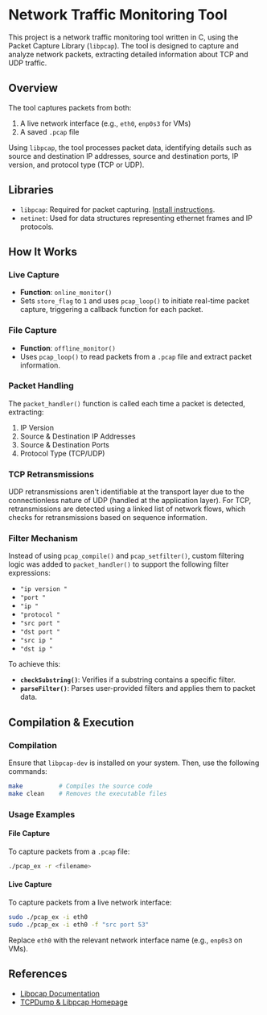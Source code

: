 
# Network Traffic Monitoring Tool

This project is a network traffic monitoring tool written in C, using the Packet Capture Library (`libpcap`). 
The tool is designed to capture and analyze network packets, extracting detailed information about TCP and UDP traffic.

## Overview

The tool captures packets from both:
1. A live network interface (e.g., `eth0`, `enp0s3` for VMs)
2. A saved `.pcap` file

Using `libpcap`, the tool processes packet data, identifying details such as source and destination IP addresses, 
source and destination ports, IP version, and protocol type (TCP or UDP).

## Libraries

- `libpcap`: Required for packet capturing. [Install instructions](https://www.tcpdump.org).
- `netinet`: Used for data structures representing ethernet frames and IP protocols.

## How It Works

### Live Capture

- **Function**: `online_monitor()`
- Sets `store_flag` to `1` and uses `pcap_loop()` to initiate real-time packet capture, triggering a callback function for each packet.
  
### File Capture

- **Function**: `offline_monitor()`
- Uses `pcap_loop()` to read packets from a `.pcap` file and extract packet information.

### Packet Handling

The `packet_handler()` function is called each time a packet is detected, extracting:
1. IP Version
2. Source & Destination IP Addresses
3. Source & Destination Ports
4. Protocol Type (TCP/UDP)

### TCP Retransmissions

UDP retransmissions aren't identifiable at the transport layer due to the connectionless nature of UDP (handled at the application layer). For TCP, retransmissions are detected using a linked list of network flows, which checks for retransmissions based on sequence information.

### Filter Mechanism

Instead of using `pcap_compile()` and `pcap_setfilter()`, custom filtering logic was added to `packet_handler()` to support the following filter expressions:

- `"ip version "`
- `"port "`
- `"ip "`
- `"protocol "`
- `"src port "`
- `"dst port "`
- `"src ip "`
- `"dst ip "`

To achieve this:
- **`checkSubstring()`**: Verifies if a substring contains a specific filter.
- **`parseFilter()`**: Parses user-provided filters and applies them to packet data.

## Compilation & Execution

### Compilation

Ensure that `libpcap-dev` is installed on your system. Then, use the following commands:

```bash
make          # Compiles the source code
make clean    # Removes the executable files
```

### Usage Examples

#### File Capture

To capture packets from a `.pcap` file:
```bash
./pcap_ex -r <filename>
```

#### Live Capture

To capture packets from a live network interface:
```bash
sudo ./pcap_ex -i eth0
sudo ./pcap_ex -i eth0 -f "src port 53"
```

Replace `eth0` with the relevant network interface name (e.g., `enp0s3` on VMs).

## References

- [Libpcap Documentation](https://linux.die.net/man/3/pcap)
- [TCPDump & Libpcap Homepage](https://www.tcpdump.org)
